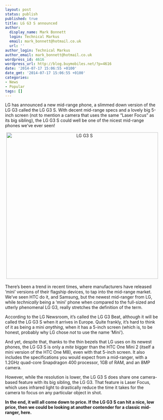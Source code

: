```yaml
---
layout: post
status: publish
published: true
title: LG G3 S announced
author:
  display_name: Mark Bonnett
  login: Technical Markus
  email: mark_bonnett@hotmail.co.uk
  url: ''
author_login: Technical Markus
author_email: mark_bonnett@hotmail.co.uk
wordpress_id: 4616
wordpress_url: http://blog.buymobiles.net/?p=4616
date: '2014-07-17 15:06:55 +0100'
date_gmt: '2014-07-17 15:06:55 +0100'
categories:
- News
- Popular
tags: []
---
```

<p><span class="postStandFirst">LG has announced a new mid-range phone, a slimmed down version of the LG G3 called the LG G3 S. With decent mid-range specs and a lovely big 5-inch screen (not to mention a camera that uses the same &ldquo;Laser Focus&rdquo; as its big sibling), the LG G3 S could well be one of the nicest mid-range phones we&rsquo;ve ever seen!&nbsp;</span></p>
<p style="text-align: center;">&nbsp;<img class="alignnone size-large wp-image-4620" alt="LG G3 S" src="https://a1comms-blog-buymobiles.storage.googleapis.com/2014/07/LG-G3-S1.jpg" width="500" height="481" /></p>
<p>There&rsquo;s been a trend in recent times, where manufacturers have released &lsquo;mini&rsquo; versions of their flagship devices, to tap into the mid-range market. We&rsquo;ve seen HTC do it, and Samsung, but the newest mid-ranger from LG, while <i>technically</i> being a &lsquo;mini&rsquo; phone when compared to the full-sized and utterly phenomenal LG G3, really stretches the definition of the term.</p>
<p>According to the LG Newsroom, it&rsquo;s called the LG G3 Beat, although it will be called the LG G3 S when it arrives in Europe. Quite frankly, it&rsquo;s hard to think of it as being a mini <i>anything</i>, when it has a 5-inch screen (which is, to be honest, probably why LG chose <i>not</i> to use the name &lsquo;Mini&rsquo;).</p>
<p>And yet, despite that, thanks to the thin bezels that LG uses on its newest phones, the LG G3 S is only a <i>mite</i> bigger than the HTC One Mini 2 (itself a mini version of the HTC One M8), even with that 5-inch screen. It also includes the specifications you would expect from a mid-ranger, with a 1.2GHz quad-core Snapdragon 400 processor, 1GB of RAM, and an 8MP camera.</p>
<p>However, while the resolution is lower, the LG G3 S does share one camera-based feature with its big sibling, the LG G3. That feature is Laser Focus, which uses infrared light to drastically reduce the time it takes for the camera to focus on any particular object in shot.</p>
<p><strong>In the end, it will all come down to price. If the LG G3 S can hit a nice, low price, then we could be looking at another contender for a classic mid-ranger, here.&nbsp;</strong></p>
